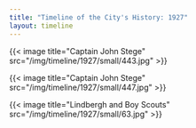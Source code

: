 ```yaml
---
title: "Timeline of the City's History: 1927"
layout: timeline
---
```


{{< image title="Captain John Stege" src="/img/timeline/1927/small/443.jpg" >}}

{{< image title="Captain John Stege" src="/img/timeline/1927/small/447.jpg" >}}

{{< image title="Lindbergh and Boy Scouts" src="/img/timeline/1927/small/63.jpg" >}}
